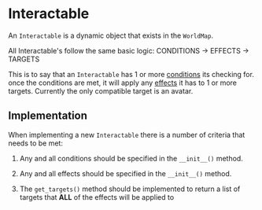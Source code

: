 # Interactable

An `Interactable` is a dynamic object that exists in the `WorldMap`.

All Interactable's follow the same basic logic:
CONDITIONS &rarr; EFFECTS &rarr; TARGETS

This is to say that an `Interactable` has 1 or more [conditions](conditions.md) its checking for. once the conditions are met, it will apply any [effects](effects.md) it has to 1 or more targets. Currently the only compatible target is an avatar.

## Implementation

When implementing a new `Interactable` there is a number of criteria that needs to be met:

1. Any and all conditions should be specified in the `__init__()` method.

2. Any and all effects should be specified in the `__init__()` method.

3. The `get_targets()` method should be implemented to return a list of targets that **ALL** of the effects will be applied to